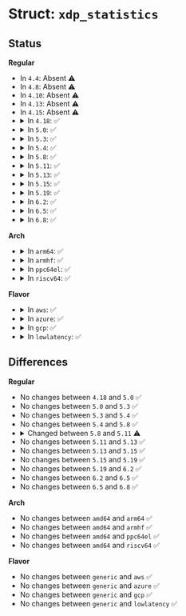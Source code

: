 # Struct: <code>xdp_statistics</code>

## Status
<b>Regular</b>
<ul>
<li>
In <code>4.4</code>: Absent ⚠️
</li>
<li>
In <code>4.8</code>: Absent ⚠️
</li>
<li>
In <code>4.10</code>: Absent ⚠️
</li>
<li>
In <code>4.13</code>: Absent ⚠️
</li>
<li>
In <code>4.15</code>: Absent ⚠️
</li>
<li>
<details>
<summary>In <code>4.18</code>: ✅</summary>

```c
struct xdp_statistics {
    __u64 rx_dropped;
    __u64 rx_invalid_descs;
    __u64 tx_invalid_descs;
};
```
</details>
</li>
<li>
<details>
<summary>In <code>5.0</code>: ✅</summary>

```c
struct xdp_statistics {
    __u64 rx_dropped;
    __u64 rx_invalid_descs;
    __u64 tx_invalid_descs;
};
```
</details>
</li>
<li>
<details>
<summary>In <code>5.3</code>: ✅</summary>

```c
struct xdp_statistics {
    __u64 rx_dropped;
    __u64 rx_invalid_descs;
    __u64 tx_invalid_descs;
};
```
</details>
</li>
<li>
<details>
<summary>In <code>5.4</code>: ✅</summary>

```c
struct xdp_statistics {
    __u64 rx_dropped;
    __u64 rx_invalid_descs;
    __u64 tx_invalid_descs;
};
```
</details>
</li>
<li>
<details>
<summary>In <code>5.8</code>: ✅</summary>

```c
struct xdp_statistics {
    __u64 rx_dropped;
    __u64 rx_invalid_descs;
    __u64 tx_invalid_descs;
};
```
</details>
</li>
<li>
<details>
<summary>In <code>5.11</code>: ✅</summary>

```c
struct xdp_statistics {
    __u64 rx_dropped;
    __u64 rx_invalid_descs;
    __u64 tx_invalid_descs;
    __u64 rx_ring_full;
    __u64 rx_fill_ring_empty_descs;
    __u64 tx_ring_empty_descs;
};
```
</details>
</li>
<li>
<details>
<summary>In <code>5.13</code>: ✅</summary>

```c
struct xdp_statistics {
    __u64 rx_dropped;
    __u64 rx_invalid_descs;
    __u64 tx_invalid_descs;
    __u64 rx_ring_full;
    __u64 rx_fill_ring_empty_descs;
    __u64 tx_ring_empty_descs;
};
```
</details>
</li>
<li>
<details>
<summary>In <code>5.15</code>: ✅</summary>

```c
struct xdp_statistics {
    __u64 rx_dropped;
    __u64 rx_invalid_descs;
    __u64 tx_invalid_descs;
    __u64 rx_ring_full;
    __u64 rx_fill_ring_empty_descs;
    __u64 tx_ring_empty_descs;
};
```
</details>
</li>
<li>
<details>
<summary>In <code>5.19</code>: ✅</summary>

```c
struct xdp_statistics {
    __u64 rx_dropped;
    __u64 rx_invalid_descs;
    __u64 tx_invalid_descs;
    __u64 rx_ring_full;
    __u64 rx_fill_ring_empty_descs;
    __u64 tx_ring_empty_descs;
};
```
</details>
</li>
<li>
<details>
<summary>In <code>6.2</code>: ✅</summary>

```c
struct xdp_statistics {
    __u64 rx_dropped;
    __u64 rx_invalid_descs;
    __u64 tx_invalid_descs;
    __u64 rx_ring_full;
    __u64 rx_fill_ring_empty_descs;
    __u64 tx_ring_empty_descs;
};
```
</details>
</li>
<li>
<details>
<summary>In <code>6.5</code>: ✅</summary>

```c
struct xdp_statistics {
    __u64 rx_dropped;
    __u64 rx_invalid_descs;
    __u64 tx_invalid_descs;
    __u64 rx_ring_full;
    __u64 rx_fill_ring_empty_descs;
    __u64 tx_ring_empty_descs;
};
```
</details>
</li>
<li>
<details>
<summary>In <code>6.8</code>: ✅</summary>

```c
struct xdp_statistics {
    __u64 rx_dropped;
    __u64 rx_invalid_descs;
    __u64 tx_invalid_descs;
    __u64 rx_ring_full;
    __u64 rx_fill_ring_empty_descs;
    __u64 tx_ring_empty_descs;
};
```
</details>
</li>
</ul>
<b>Arch</b>
<ul>
<li>
<details>
<summary>In <code>arm64</code>: ✅</summary>

```c
struct xdp_statistics {
    __u64 rx_dropped;
    __u64 rx_invalid_descs;
    __u64 tx_invalid_descs;
};
```
</details>
</li>
<li>
<details>
<summary>In <code>armhf</code>: ✅</summary>

```c
struct xdp_statistics {
    __u64 rx_dropped;
    __u64 rx_invalid_descs;
    __u64 tx_invalid_descs;
};
```
</details>
</li>
<li>
<details>
<summary>In <code>ppc64el</code>: ✅</summary>

```c
struct xdp_statistics {
    __u64 rx_dropped;
    __u64 rx_invalid_descs;
    __u64 tx_invalid_descs;
};
```
</details>
</li>
<li>
<details>
<summary>In <code>riscv64</code>: ✅</summary>

```c
struct xdp_statistics {
    __u64 rx_dropped;
    __u64 rx_invalid_descs;
    __u64 tx_invalid_descs;
};
```
</details>
</li>
</ul>
<b>Flavor</b>
<ul>
<li>
<details>
<summary>In <code>aws</code>: ✅</summary>

```c
struct xdp_statistics {
    __u64 rx_dropped;
    __u64 rx_invalid_descs;
    __u64 tx_invalid_descs;
};
```
</details>
</li>
<li>
<details>
<summary>In <code>azure</code>: ✅</summary>

```c
struct xdp_statistics {
    __u64 rx_dropped;
    __u64 rx_invalid_descs;
    __u64 tx_invalid_descs;
};
```
</details>
</li>
<li>
<details>
<summary>In <code>gcp</code>: ✅</summary>

```c
struct xdp_statistics {
    __u64 rx_dropped;
    __u64 rx_invalid_descs;
    __u64 tx_invalid_descs;
};
```
</details>
</li>
<li>
<details>
<summary>In <code>lowlatency</code>: ✅</summary>

```c
struct xdp_statistics {
    __u64 rx_dropped;
    __u64 rx_invalid_descs;
    __u64 tx_invalid_descs;
};
```
</details>
</li>
</ul>

## Differences
<b>Regular</b>
<ul>
<li>
No changes between <code>4.18</code> and <code>5.0</code> ✅
</li>
<li>
No changes between <code>5.0</code> and <code>5.3</code> ✅
</li>
<li>
No changes between <code>5.3</code> and <code>5.4</code> ✅
</li>
<li>
No changes between <code>5.4</code> and <code>5.8</code> ✅
</li>
<li>
<details>
<summary>Changed between <code>5.8</code> and <code>5.11</code> ⚠️</summary>
<ul>
<li>
<b>Field added. </b>
<code>__u64 rx_ring_full</code>
</li>
<li>
<b>Field added. </b>
<code>__u64 rx_fill_ring_empty_descs</code>
</li>
<li>
<b>Field added. </b>
<code>__u64 tx_ring_empty_descs</code>
</li>
</ul>
</details>
</li>
<li>
No changes between <code>5.11</code> and <code>5.13</code> ✅
</li>
<li>
No changes between <code>5.13</code> and <code>5.15</code> ✅
</li>
<li>
No changes between <code>5.15</code> and <code>5.19</code> ✅
</li>
<li>
No changes between <code>5.19</code> and <code>6.2</code> ✅
</li>
<li>
No changes between <code>6.2</code> and <code>6.5</code> ✅
</li>
<li>
No changes between <code>6.5</code> and <code>6.8</code> ✅
</li>
</ul>
<b>Arch</b>
<ul>
<li>
No changes between <code>amd64</code> and <code>arm64</code> ✅
</li>
<li>
No changes between <code>amd64</code> and <code>armhf</code> ✅
</li>
<li>
No changes between <code>amd64</code> and <code>ppc64el</code> ✅
</li>
<li>
No changes between <code>amd64</code> and <code>riscv64</code> ✅
</li>
</ul>
<b>Flavor</b>
<ul>
<li>
No changes between <code>generic</code> and <code>aws</code> ✅
</li>
<li>
No changes between <code>generic</code> and <code>azure</code> ✅
</li>
<li>
No changes between <code>generic</code> and <code>gcp</code> ✅
</li>
<li>
No changes between <code>generic</code> and <code>lowlatency</code> ✅
</li>
</ul>
